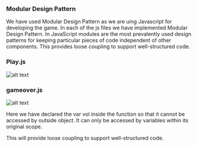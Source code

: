 ### Modular Design Pattern

We have used Modular Design Pattern as we are uing Javascript for developing the game. In each of the js files we have implemented Modular
Design Pattern. In JavaScript modules are the most prevalently used design patterns for keeping particular pieces of code independent of 
other components. This provides loose coupling to support well-structured code. 

### Play.js

![alt text](https://github.com/nguyensjsu/cmpe202-loops/blob/master/Research%20Work/play.png)

### gameover.js

![alt text](https://github.com/nguyensjsu/cmpe202-loops/blob/master/Research%20Work/gameover.png)

Here we have declared the var vol inside the function so that it cannot be accessed by outside object. It can only be accessed by variables 
within its original scope.

This will provide loose coupling to support well-structured code.


